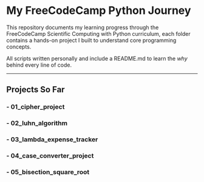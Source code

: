 # My FreeCodeCamp Python Journey

This repository documents my learning progress through the FreeCodeCamp Scientific Computing with Python curriculum, each folder contains a hands-on project I built to understand core programming concepts.  

All scripts written personally and include a README.md to learn the *why* behind every line of code.  

---

## Projects So Far
### - 01_cipher_project  
### - 02_luhn_algorithm
### - 03_lambda_expense_tracker
### - 04_case_converter_project  
### - 05_bisection_square_root
